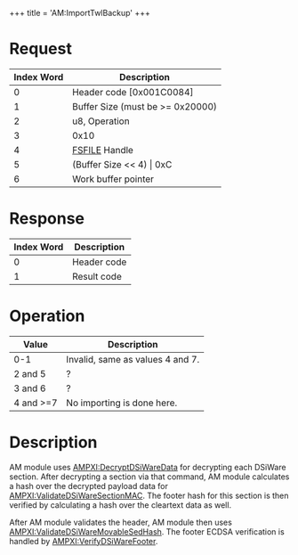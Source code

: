 +++
title = 'AM:ImportTwlBackup'
+++

# Request

| Index Word | Description                                     |
|------------|-------------------------------------------------|
| 0          | Header code \[0x001C0084\]                      |
| 1          | Buffer Size (must be \>= 0x20000)               |
| 2          | u8, Operation                                   |
| 3          | 0x10                                            |
| 4          | [FSFILE](Filesystem_services "wikilink") Handle |
| 5          | (Buffer Size \<\< 4) \| 0xC                     |
| 6          | Work buffer pointer                             |

# Response

| Index Word | Description |
|------------|-------------|
| 0          | Header code |
| 1          | Result code |

# Operation

| Value      | Description                      |
|------------|----------------------------------|
| 0-1        | Invalid, same as values 4 and 7. |
| 2 and 5    | ?                                |
| 3 and 6    | ?                                |
| 4 and \>=7 | No importing is done here.       |

# Description

AM module uses
[AMPXI:DecryptDSiWareData](Application_Manager_Services_PXI "wikilink")
for decrypting each DSiWare section. After decrypting a section via that
command, AM module calculates a hash over the decrypted payload data for
[AMPXI:ValidateDSiWareSectionMAC](AMPXI:ValidateDSiWareSectionMAC "wikilink").
The footer hash for this section is then verified by calculating a hash
over the cleartext data as well.

After AM module validates the header, AM module then uses
[AMPXI:ValidateDSiWareMovableSedHash](AMPXI:ValidateDSiWareMovableSedHash "wikilink").
The footer ECDSA verification is handled by
[AMPXI:VerifyDSiWareFooter](AMPXI:VerifyDSiWareFooter "wikilink").